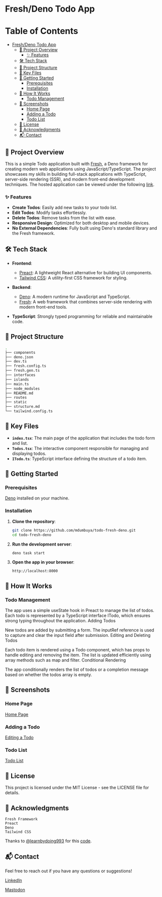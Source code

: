 # Fresh/Deno Todo App

# Table of Contents

- [Fresh/Deno Todo App](#freshdeno-todo-app)
  - [🚀 Project Overview](#-project-overview)
    - [✨ Features](#-features)
  - [🛠️ Tech Stack](#️-tech-stack)
  - [📂 Project Structure](#-project-structure)
  - [🔑 Key Files](#-key-files)
  - [🚀 Getting Started](#-getting-started)
    - [Prerequisites](#prerequisites)
    - [Installation](#installation)
  - [🧩 How It Works](#-how-it-works)
    - [Todo Management](#todo-management)
  - [📸 Screenshots](#-screenshots)
    - [Home Page](#home-page)
    - [Adding a Todo](#adding-a-todo)
    - [Todo List](#todo-list)
  - [📝 License](#-license)
  - [🙌 Acknowledgments](#-acknowledgments)
  - [📬 Contact](#-contact)

## 🚀 Project Overview

This is a simple Todo application built with [Fresh](https://fresh.deno.dev/), a Deno framework for creating modern web applications using JavaScript/TypeScript. The project showcases my skills in building full-stack applications with TypeScript, server-side rendering (SSR), and modern front-end development techniques. The hosted application can be viewed under the following [link](https://mdumbuya-fresh-todo-app.deno.dev/).

### ✨ Features

- **Create Todos**: Easily add new tasks to your todo list.
- **Edit Todos**: Modify tasks effortlessly.
- **Delete Todos**: Remove tasks from the list with ease.
- **Responsive Design**: Optimized for both desktop and mobile devices.
- **No External Dependencies**: Fully built using Deno's standard library and the Fresh framework.

## 🛠️ Tech Stack

- **Frontend**: 
  - [Preact](https://preactjs.com/): A lightweight React alternative for building UI components.
  - [Tailwind CSS](https://tailwindcss.com/): A utility-first CSS framework for styling.
  
- **Backend**:
  - [Deno](https://deno.land/): A modern runtime for JavaScript and TypeScript.
  - [Fresh](https://fresh.deno.dev/): A web framework that combines server-side rendering with modern front-end tools.

- **TypeScript**: Strongly typed programming for reliable and maintainable code.

## 📂 Project Structure

```bash
.
├── components
├── deno.json
├── dev.ts
├── fresh.config.ts
├── fresh.gen.ts
├── interfaces
├── islands
├── main.ts
├── node_modules
├── README.md
├── routes
├── static
├── structure.md
└── tailwind.config.ts
```

## 🔑 Key Files

- **`index.tsx`**: The main page of the application that includes the todo form and list.
- **`Todos.tsx`**: The interactive component responsible for managing and displaying todos.
- **`ITodo.ts`**: TypeScript interface defining the structure of a todo item.

## 🚀 Getting Started

### Prerequisites

[Deno](https://deno.land/) installed on your machine.

### Installation

1. **Clone the repository**:

    ```bash
    git clone https://github.com/mdumbuya/todo-fresh-deno.git
    cd todo-fresh-deno
    ```

2. **Run the development server**:

    ```bash
    deno task start
    ```

3. **Open the app in your browser**:

    ```
    http://localhost:8000
    ```

## 🧩 How It Works

### Todo Management

The app uses a simple useState hook in Preact to manage the list of todos. Each todo is represented by a TypeScript interface ITodo, which ensures strong typing throughout the application.
Adding Todos

New todos are added by submitting a form. The inputRef reference is used to capture and clear the input field after submission.
Editing and Deleting Todos

Each todo item is rendered using a Todo component, which has props to handle editing and removing the item. The list is updated efficiently using array methods such as map and filter.
Conditional Rendering

The app conditionally renders the list of todos or a completion message based on whether the todos array is empty.

## 📸 Screenshots
### Home Page
[Home Page](./screenshots/app_without_todos.png)

### Adding a Todo
[Editing a Todo](./screenshots/editing_todo.png)

### Todo List
[Todo List](./screenshots/app_without_todos.png)


## 📝 License

This project is licensed under the MIT License - see the LICENSE file for details.

## 🙌 Acknowledgments

    Fresh Framework
    Preact
    Deno
    Tailwind CSS

Thanks to [@learnbydoing993](https://github.com/learnbydoing993) for this [code](https://github.com/learnbydoing993/fresh-todo).
    

## 📬 Contact

Feel free to reach out if you have any questions or suggestions!

[LinkedIn](www.linkedin/in/mdumbu) 

[Mastodon](https://mastodon.social/@backyardcoding)

    
